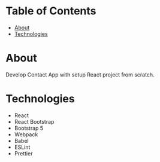 # Table of Contents

- [About](#about)
- [Technologies](#technologies)

# About

Develop Contact App with setup React project from scratch.

# Technologies

- React
- React Bootstrap
- Bootstrap 5
- Webpack
- Babel
- ESLint
- Prettier
